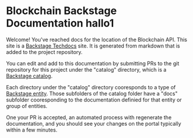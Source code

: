 # Blockchain Backstage Documentation hallo1

Welcome!  You've reached docs for the location of the Blockchain API.  This site is a [Backstage Techdocs](https://backstage.io/docs/features/techdocs/creating-and-publishing) site.  It is generated from markdown that is added to the project repository.

You can edit and add to this documentation by submitting PRs to the git repository for this project under the "catalog" directory, which is a [Backstage catalog](https://backstage.io/docs/features/software-catalog/software-catalog-overview).  

Each directory under the "catalog" directory cooresponds to a type of [Backstage entity](https://backstage.io/docs/features/software-catalog/system-model).  Those subfolders of the catalog folder have a "docs" subfolder cooresponding to the documentation definied for that entity or group of entities.

One your PR is accepted, an automated process with regenerate the documentation, and you should see your changes on the portal typically within a few minutes.
